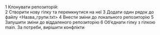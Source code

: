 1 Клонувати репозиторій:  
2 Створити нову гілку та перемкнутися на неї
3 Додати один рядок до файлу <Назва_групи.txt>
4 Внести зміни до локального репозиторію
5 Запушити зміни до віддаленого репозиторію
6 Об’єднати гілку з гілкою main. За потреби, вирішити конфлікти
